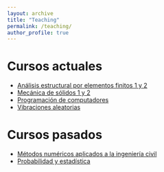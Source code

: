 ```yaml
---
layout: archive
title: "Teaching"
permalink: /teaching/
author_profile: true
---
```

<!---
{% include base_path %}

{% for post in site.teaching reversed %}
  {% include archive-single.html %}
{% endfor %}
--->

# Cursos actuales
* [Análisis estructural por elementos finitos 1 y 2](https://github.com/diegoandresalvarez/elementosfinitos)
* [Mecánica de sólidos 1 y 2](https://github.com/diegoandresalvarez/solidos)
* [Programación de computadores](https://github.com/diegoandresalvarez/programaciondecomputadores)
* [Vibraciones aleatorias](https://github.com/diegoandresalvarez/vibracionesaleatorias)

# Cursos pasados
* [Métodos numéricos aplicados a la ingeniería civil](https://github.com/diegoandresalvarez/metodosnumericos)
* [Probabilidad y estadística](https://github.com/diegoandresalvarez/probabilidadyestadistica)
